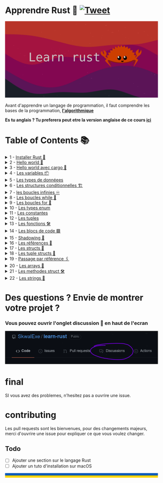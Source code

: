 # Apprendre Rust 🦀 [![Tweet](https://img.shields.io/twitter/url/http/shields.io.svg?style=social)](https://twitter.com/intent/tweet?url=https%3A%2F%2Fgithub.com%2FSkwalExe%2Flearn-rust&text=Je%20suis%20en%20train%20d%27apprendre%20Rust%20!&via=skwalexe)


![banner](images/banner.png)

Avant d'apprendre un langage de programmation, il faut comprendre les bases de la programmation, [**l'algorithmique**](https://www.youtube.com/watch?v=kk6YbA5I-Iw&list=PL2aehqZh72Lumvy4tSekr6Rzcgwn15MLI)

**Es tu anglais ? Tu preferera peut etre la version anglaise de ce cours [ici](https://github.com/SkwalExe/learn-rust)**

# Table of Contents 📚


<details>
    <summary>1 - <a href="https://github.com/SkwalExe/apprendre-rust/tree/main/cours/installer-rust" >Installer Rust 🦀</a></summary>

- [Linux 😎](https://github.com/SkwalExe/apprendre-rust/tree/main/cours/installer-rust#linux)
- [Windows 💩](https://github.com/SkwalExe/apprendre-rust/tree/main/cours/installer-rust#windows)

</details>

<details>
    <summary>2 - <a href="https://github.com/SkwalExe/apprendre-rust/tree/main/cours/hello-world" >Hello world 👋</a></summary>

- [Declarer une fonction ](https://github.com/SkwalExe/apprendre-rust/tree/main/cours/hello-world#declarer-une-fonction)
- [Afficher un message 💬](https://github.com/SkwalExe/apprendre-rust/tree/main/cours/hello-world#afficher-un-message)
- [Compiler et executer un programme 🏃‍](https://github.com/SkwalExe/apprendre-rust/tree/main/cours/hello-world#compiler-et-executer-un-programme)


</details>

<details>
    <summary>3 - <a href="https://github.com/SkwalExe/apprendre-rust/tree/main/cours/hello-world-cargo" >Hello world avec cargo 🚢</a></summary>

- [Qu'est-ce que cargo ❓](https://github.com/SkwalExe/apprendre-rust/tree/main/cours/hello-world-cargo#quest-ce-que-cargo)
- [Créer un projet 🆕](https://github.com/SkwalExe/apprendre-rust/tree/main/cours/hello-world-cargo#creer-un-projet)
- [Compiler et executer un programme 🏃](https://github.com/SkwalExe/apprendre-rust/tree/main/cours/hello-world-cargo#compiler-et-executer-un-programme)
    - [Juste compiler](https://github.com/SkwalExe/apprendre-rust/tree/main/cours/hello-world-cargo#juste-compiler)
    - [Compiler et executer 🏃](https://github.com/SkwalExe/apprendre-rust/tree/main/cours/hello-world-cargo#compiler-et-executer)

</details>

<details>
    <summary>4 - <a href="https://github.com/SkwalExe/apprendre-rust/tree/main/cours/les-variables" >Les variables 📦</a></summary>

- [Declarer une variable](https://github.com/SkwalExe/apprendre-rust/tree/main/cours/les-variables#declarer-une-variable)
- [Afficher une variable 💬](https://github.com/SkwalExe/apprendre-rust/tree/main/cours/les-variables#afficher-une-variable)
- [Modifier une variable](https://github.com/SkwalExe/apprendre-rust/tree/main/cours/les-variables#modifier-une-variable)
- [Les variables mutables](https://github.com/SkwalExe/apprendre-rust/tree/main/cours/les-variables#les-variables-mutables)

</details>

<details>
    <summary>5 - <a href="https://github.com/SkwalExe/apprendre-rust/tree/main/cours/les-types-de-donnees/" >Les types de donnéees</a></summary>

- [Que sont les types de données ❓](https://github.com/SkwalExe/apprendre-rust/tree/main/cours/les-types-de-donnees#que-sont-les-types-de-donnees)
- [Spécifier le type de donnée d'une variable](https://github.com/SkwalExe/apprendre-rust/tree/main/cours/les-types-de-donnees#specifier-le-type-de-donnee-dune-variable)

</details>

<details>
    <summary>6 - <a href="https://github.com/SkwalExe/apprendre-rust/tree/main/cours/les-structures-conditionnelles" >Les structures conditionnelles 🏗</a></summary>


- [Les operateurs de comparaison](https://github.com/SkwalExe/apprendre-rust/tree/main/cours/les-structures-conditionnelles#les-operateurs-de-comparaison)
- [if](https://github.com/SkwalExe/apprendre-rust/tree/main/cours/les-structures-conditionnelles#if)
- [else](https://github.com/SkwalExe/apprendre-rust/tree/main/cours/les-structures-conditionnelles#else)
- [else if](https://github.com/SkwalExe/apprendre-rust/tree/main/cours/les-structures-conditionnelles#else-if)

</details>

<details>
    <summary>7 - <a href="https://github.com/SkwalExe/apprendre-rust/tree/main/cours/les-boucles-infinies" >les boucles infinies ♾️</a></summary>

- [Qu'est-ce qu'une boucle infinie ❓](https://github.com/SkwalExe/apprendre-rust/tree/main/cours/les-boucles-infinies#quest-ce-quune-boucle-infinie)
- [Le mot clé loop ♾️](https://github.com/SkwalExe/apprendre-rust/tree/main/cours/les-boucles-infinies#le-mot-cle-loop️)
- [Le mot clé break 🛑](https://github.com/SkwalExe/apprendre-rust/tree/main/cours/les-boucles-infinies#le-mot-cle-break)
- [Le mot clé continue ➡️](https://github.com/SkwalExe/apprendre-rust/tree/main/cours/les-boucles-infinies#le-mot-cle-continue️)

</details>

<details>
    <summary>8 - <a href="https://github.com/SkwalExe/apprendre-rust/tree/main/cours/les-boucles-while" >Les boucles while 🔁</a></summary>

- [Qu'est-ce qu'une boucle while ❓](https://github.com/SkwalExe/apprendre-rust/tree/main/cours/les-boucles-while#quest-ce-quune-boucle-while)
- [Le mot clé while 🔁](https://github.com/SkwalExe/apprendre-rust/tree/main/cours/les-boucles-while#le-mot-cle-while)
- [Les mots clés break et continue 🔑](https://github.com/SkwalExe/apprendre-rust/tree/main/cours/les-boucles-while#les-mots-cles-break-et-continue)

</details>

<details>
    <summary>9 - <a href="https://github.com/SkwalExe/apprendre-rust/tree/main/cours/les-boucles-for" >Les boucles for 🔢</a></summary>

- [Qu'est ce qu'une boucle for ❓](https://github.com/SkwalExe/apprendre-rust/tree/main/cours/les-boucles-for#quest-ce-quune-boucle-for)
- [Le mot clé `for` 🔁](https://github.com/SkwalExe/apprendre-rust/tree/main/cours/les-boucles-for#le-mot-cle-for)
- [Iteration de vecteurs](https://github.com/SkwalExe/apprendre-rust/tree/main/cours/les-boucles-for#iteration-de-vecteurs)
    - [Qu'est ce qu'un vecteur ❓](https://github.com/SkwalExe/apprendre-rust/tree/main/cours/les-boucles-for#quest-ce-quun-vecteur)
    - [Déclarer un vecteur](https://github.com/SkwalExe/apprendre-rust/tree/main/cours/les-boucles-for#declarer-un-vecteur)
    - [Iterer sur un vecteur](https://github.com/SkwalExe/apprendre-rust/tree/main/cours/les-boucles-for#iterer-sur-un-vecteur)
    - [Iterer sur un vecteur avec l'indice 🔢](https://github.com/SkwalExe/apprendre-rust/tree/main/cours/les-boucles-for#iterer-sur-un-vecteur-avec-lindice)

</details>

<details>
    <summary>10 - <a href="https://github.com/SkwalExe/apprendre-rust/tree/main/cours/les-types-enum" >Les types enum</a></summary>

- [Qu'est ce qu'un enum ❓](https://github.com/SkwalExe/apprendre-rust/tree/main/cours/les-types-enum#quest-ce-quun-enum)
- [Déclarer un enum](https://github.com/SkwalExe/apprendre-rust/tree/main/cours/les-types-enum#declarer-un-enum)
- [Matcher un enum](https://github.com/SkwalExe/apprendre-rust/tree/main/cours/les-types-enum#matcher-un-enum)
    - [Qu'est ce qu'une expression match ❓](https://github.com/SkwalExe/apprendre-rust/tree/main/cours/les-types-enum#quest-ce-quune-expression-match)
    - [Usage](https://github.com/SkwalExe/apprendre-rust/tree/main/cours/les-types-enum#usage)
    - [Matcher un enum](https://github.com/SkwalExe/apprendre-rust/tree/main/cours/les-types-enum#matcher-un-enum)

</details>

<details>
    <summary>11 - <a href="https://github.com/SkwalExe/apprendre-rust/tree/main/cours/les-constantes" >Les constantes </a></summary>

- [Qu'est ce qu'une constante ❓](https://github.com/SkwalExe/apprendre-rust/tree/main/cours/les-constantes#quest-ce-quune-constant)
- [Déclarer une constante](https://github.com/SkwalExe/apprendre-rust/tree/main/cours/les-constantes#declarer-une-constante)
- [Utiliser une constante](https://github.com/SkwalExe/apprendre-rust/tree/main/cours/les-constantes#utiliser-une-constante)

</details>

<details>
    <summary>12 - <a href="https://github.com/SkwalExe/apprendre-rust/tree/main/cours/les-tuples" >Les tuples</a></summary>

- [Qu'est ce qu'un tuple ❓](https://github.com/SkwalExe/apprendre-rust/tree/main/cours/les-tuples#quest-ce-quun-tuple)
- [Déclarer un tuple](https://github.com/SkwalExe/apprendre-rust/tree/main/cours/les-tuples#declarer-un-tuple)
- [Acceder aux valeurs d'un tuple](https://github.com/SkwalExe/apprendre-rust/tree/main/cours/les-tuples#acceder-aux-valeurs-dun-tuple)
- [Extraire les valeurs d'un tuple](https://github.com/SkwalExe/apprendre-rust/tree/main/cours/les-tuples#extraire-les-valeurs-dun-tuple)

</details>

<details>
    <summary>13 - <a href="https://github.com/SkwalExe/apprendre-rust/tree/main/cours/les-fonctions" >Les fonctions 🛠️</a></summary>


- [Qu'est ce qu'une fonction ❓](https://github.com/SkwalExe/apprendre-rust/tree/main/cours/les-fonctions#quest-ce-quune-fonction)
- [Déclarer une fonction](https://github.com/SkwalExe/apprendre-rust/tree/main/cours/les-fonctions#declarer-une-fonction)
- [Retourner des valeurs](https://github.com/SkwalExe/apprendre-rust/tree/main/cours/les-fonctions#retourner-des-valeurs)

</details>

<details>
    <summary>14 - <a href="https://github.com/SkwalExe/apprendre-rust/tree/main/cours/les-blocs-de-code" >Les blocs de code 🟪️</a></summary>

- [Qu'est ce qu'un bloc de code ❓](https://github.com/SkwalExe/apprendre-rust/tree/main/cours/les-blocs-de-code#quest-ce-quun-bloc-de-code)
- [Usage](https://github.com/SkwalExe/apprendre-rust/tree/main/cours/les-blocs-de-code#usage)

</details>

<details>
    <summary>15 - <a href="https://github.com/SkwalExe/apprendre-rust/tree/main/cours/shadowing" >Shadowing 👥</a></summary>

- [Qu'est ce que c'est ❓](https://github.com/SkwalExe/apprendre-rust/tree/main/cours/shadowing#quest-ce-que-cest)
- [Comment ça marche 🤔](https://github.com/SkwalExe/apprendre-rust/tree/main/cours/shadowing#comment-ca-marche)

</details>

<details>
    <summary>16 - <a href="https://github.com/SkwalExe/apprendre-rust/tree/main/cours/les-references" >Les références 🔗</a></summary>

- [Qu'est ce qu'une reference ❔](https://github.com/SkwalExe/apprendre-rust/tree/main/cours/les-references#quest-ce-quune-reference)
- [Comment créer une reference ❔](https://github.com/SkwalExe/apprendre-rust/tree/main/cours/les-references#comment-creer-une-reference)
- [Comment utiliser une reference 🤹](https://github.com/SkwalExe/apprendre-rust/tree/main/cours/les-references#comment-utiliser-une-reference)
- [Modifier une reference ✏️](https://github.com/SkwalExe/apprendre-rust/tree/main/cours/les-references#modifier-une-reference)
    - [Premierement](https://github.com/SkwalExe/apprendre-rust/tree/main/cours/les-references#premierement)
    - [Deuxiemement](https://github.com/SkwalExe/apprendre-rust/tree/main/cours/les-references#deuxiemement)
- [Attention ⚠️](https://github.com/SkwalExe/apprendre-rust/tree/main/cours/les-references#attention)
    - [Premierement](https://github.com/SkwalExe/apprendre-rust/tree/main/cours/les-references#premierement)
    - [Deuxiemement](https://github.com/SkwalExe/apprendre-rust/tree/main/cours/les-references#deuxiemement)

</details>

<details>
    <summary>17 - <a href="https://github.com/SkwalExe/apprendre-rust/tree/main/cours/les-structs" >Les structs 🧱</a></summary>

- [Qu'est ce qu'un struct ❔](https://github.com/SkwalExe/apprendre-rust/tree/main/cours/les-structs#quest-ce-quun-struct)
- [Comment créer un struct ❔](https://github.com/SkwalExe/apprendre-rust/tree/main/cours/les-structs#comment-creer-un-struct)
- [Comment utiliser un struct 🤹](https://github.com/SkwalExe/apprendre-rust/tree/main/cours/les-structs#comment-utiliser-un-struct)
- [Modifier un struct ✏️](https://github.com/SkwalExe/apprendre-rust/tree/main/cours/les-structs#modifier-un-struct)

</details>

<details>
    <summary>18 - <a href="https://github.com/SkwalExe/apprendre-rust/tree/main/cours/les-tuple-structs" > Les tuple structs 🧱</a></summary>

- [Qu'est-ce qu'un tuple struct ❓](https://github.com/SkwalExe/apprendre-rust/tree/main/cours/les-tuple-structs#quest-ce-quun-tuple-struct)
- [Comment créer un tuple struct ❓](https://github.com/SkwalExe/apprendre-rust/tree/main/cours/les-tuple-structs#comment-creer-un-tuple-struct)
- [Comment utiliser un tuple struct 🤹](https://github.com/SkwalExe/apprendre-rust/tree/main/cours/les-tuple-structs#comment-utiliser-un-tuple-struct)
- [Comment modifier un tuple struct ✏️](https://github.com/SkwalExe/apprendre-rust/tree/main/cours/les-tuple-structs#comment-modifier-un-tuple-struct)

</details>


<details>
    <summary>19 - <a href="https://github.com/SkwalExe/apprendre-rust/tree/main/cours/passage-par-reference" >Passage par référence 🖇️</a></summary>

- [Le probleme ❌](https://github.com/SkwalExe/apprendre-rust/tree/main/cours/passage-par-reference#le-probleme)
- [La solution 💡](https://github.com/SkwalExe/apprendre-rust/tree/main/cours/passage-par-reference#la-solution)

</details>

<details>
    <summary>20 - <a href="https://github.com/SkwalExe/apprendre-rust/tree/main/cours/les-arrays" >Les arrays 📜</a></summary>

- [Qu'est ce qu'un array❔](https://github.com/SkwalExe/apprendre-rust/tree/main/cours/les-arrays#quest-ce-quun-array)
- [Declarer un array](https://github.com/SkwalExe/apprendre-rust/tree/main/cours/les-arrays#declarer-un-array)
- [Acceder a un array](https://github.com/SkwalExe/apprendre-rust/tree/main/cours/les-arrays#acceder-a-un-array)
- [Iterer sur un array🔁](https://github.com/SkwalExe/apprendre-rust/tree/main/cours/les-arrays#iterer-sur-un-array)
  - [Avec la methode iter🛠️](https://github.com/SkwalExe/apprendre-rust/tree/main/cours/les-arrays#avec-la-methode-iter️)
  - [Iterer avec la longueur d'un array🔢](https://github.com/SkwalExe/apprendre-rust/tree/main/cours/les-arrays#iterer-avec-la-longueur-dun-array)
- [Specifier le type et la longueur d'un array](https://github.com/SkwalExe/apprendre-rust/tree/main/cours/les-arrays#specifier-le-type-et-la-longueur-dun-array)
- [Valeurs par defaut d'un array🐧](https://github.com/SkwalExe/apprendre-rust/tree/main/cours/les-arrays#valeurs-par-defaut-dun-array)

</details>

<details>
    <summary>21 - <a href="https://github.com/SkwalExe/apprendre-rust/tree/main/cours/les-methodes-struct" >Les methodes struct 🛠️</a></summary>

- [Qu'est ce qu'une methode struct❔](https://github.com/SkwalExe/apprendre-rust/tree/main/cours/les-methodes-struct#quest-ce-quune-methode-struct)
- [Le mot cle `impl`](https://github.com/SkwalExe/apprendre-rust/tree/main/cours/les-methodes-struct#le-mot-cle-impl)
- [Multiple methodes](https://github.com/SkwalExe/apprendre-rust/tree/main/cours/les-methodes-struct#multiple-methodes)

</details>

<details>
    <summary>22 - <a href="https://github.com/SkwalExe/apprendre-rust/tree/main/cours/les-strings" >Les strings 📝</a></summary>


- [Qu'est-ce qu'un string❔](https://github.com/SkwalExe/apprendre-rust/tree/main/cours/les-strings#quest-ce-quun-string)
- [la methode `len`](https://github.com/SkwalExe/apprendre-rust/tree/main/cours/les-strings#la-methode-len)
- [la methode `is_empty`](https://github.com/SkwalExe/apprendre-rust/tree/main/cours/les-strings#la-methode-is_empty)
- [la methode `split_whitespace`](https://github.com/SkwalExe/apprendre-rust/tree/main/cours/les-strings#la-methode-split_whitespace)
- [la methode `contains`](https://github.com/SkwalExe/apprendre-rust/tree/main/cours/les-strings#la-methode-contains)
- [la methode `push_str`](https://github.com/SkwalExe/apprendre-rust/tree/main/cours/les-strings#la-methode-push_str)

</details>

# Des questions ? Envie de montrer votre projet ? 
### **Vous pouvez ouvrir l'onglet discussion 💬 en haut de l'ecran**
![discussion](images/discussions.png)
# final
SI vous avez des problemes, n'hesitez pas a ouvrire une issue.
# contributing
Les pull requests sont les bienvenues, pour des changements majeurs, merci d'ouvrire une issue pour expliquer ce que vous voulez changer. 
## Todo
- [ ] Ajouter une section sur le langage Rust   
- [ ] Ajouter un tuto d'installation sur macOS

<a href="https://github.com/SkwalExe#ukraine"><img src="https://raw.githubusercontent.com/SkwalExe/SkwalExe/main/ukraine.jpg" width="100%" height="15px" /></a>